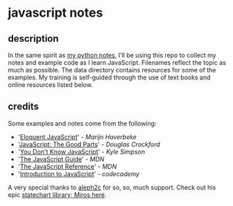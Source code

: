 # javascript notes


## description

In the same spirit as [my python notes](https://github.com/jessicarush/python-notes), I'll be using this repo to collect my notes and example code as I learn JavaScript. Filenames reflect the topic as much as possible. The data directory contains resources for some of the examples. My training is self-guided through the use of text books and online resources listed below.


## credits

Some examples and notes come from the following:

- '[Eloquent JavaScript](https://eloquentjavascript.net)' - *Marijn Haverbeke*  
- '[JavaScript: The Good Parts](https://www.amazon.ca/JavaScript-Good-Parts-Douglas-Crockford/dp/0596517742/ref=sr_1_1?ie=UTF8&qid=1535566567&sr=8-1&keywords=JavaScript%3A+The+Good+Parts&dpID=5131OWtQRaL&preST=_SX258_BO1,204,203,200_QL70_&dpSrc=srch)' - *Douglas Crockford*  
- '[You Don't Know JavaScript](https://www.amazon.ca/s/ref=nb_sb_noss?url=search-alias%3Dstripbooks&field-keywords=You+Don%27t+Know+JavaScript+Kyle+Simpson&rh=n%3A916520%2Ck%3AYou+Don%27t+Know+JavaScript+Kyle+Simpson)' - *Kyle Simpson*  
- '[The JavaScript Guide](https://developer.mozilla.org/en-US/docs/Web/JavaScript/Guide)' - *MDN*  
- '[The JavaScript Reference](https://developer.mozilla.org/en-US/docs/Web/JavaScript/Reference)' - *MDN*
- '[Introduction to JavaScript](https://www.codecademy.com/learn/introduction-to-javascript)' - *codecademy*


A very special thanks to [aleph2c](https://github.com/aleph2c) for so, so, much support. Check out his epic [statechart library; Miros here](https://aleph2c.github.io/miros/index.html).
